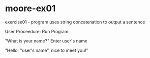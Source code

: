 # moore-ex01
exercise01 - program uses string concatenation to output a sentence

User Proceedure: Run Program

"What is your name?" Enter user's name
  
"Hello, "user's name", nice to meet you!"
